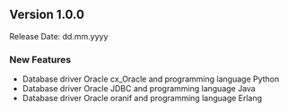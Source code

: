 ## Version 1.0.0

Release Date: dd.mm.yyyy

### New Features

- Database driver Oracle cx_Oracle and programming language Python 
- Database driver Oracle JDBC and programming language Java 
- Database driver Oracle oranif and programming language Erlang 
